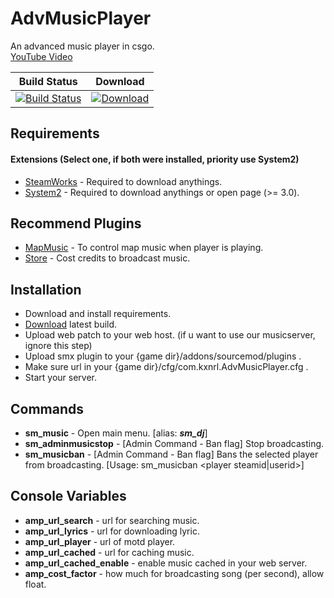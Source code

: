 # AdvMusicPlayer  
  
 
An advanced music player in csgo.  
[YouTube Video](https://www.youtube.com/watch?v=64FPl4TIMbc "YouTube")  
  
  
|Build Status|Download|
|---|---
|[![Build Status](https://img.shields.io/travis/Kxnrl/AdvMusicPlayer/master.svg?style=flat-square)](https://travis-ci.org/Kxnrl/AdvMusicPlayer?branch=master) |[![Download](https://static.kxnrl.com/images/web/buttons/download.png)](https://build.kxnrl.com/AdvMusicPlayer/)  
  
  
## Requirements  
#### Extensions (Select one, if both were installed, priority use System2)  
- [SteamWorks](https://forums.alliedmods.net/showthread.php?t=229556 "AlliedModders") - Required to download anythings.  
- [System2](https://forums.alliedmods.net/showthread.php?t=146019 "AlliedModders") - Required to download anythings or open page (>= 3.0).  
  
  
## Recommend Plugins  
- [MapMusic](https://github.com/Kxnrl/MapMusic-API/ "GitHub") - To control map music when player is playing. 
- [Store](https://github.com/Kxnrl/Store/ "GitHub") - Cost credits to broadcast music.  
  
  
## Installation  
- Download and install requirements.  
- [Download](https://static.kxnrl.com/images/web/buttons/download.png) latest build.  
- Upload web patch to your web host. (if u want to use our musicserver, ignore this step)  
- Upload smx plugin to your {game dir}/addons/sourcemod/plugins .  
- Make sure url in your {game dir}/cfg/com.kxnrl.AdvMusicPlayer.cfg .
- Start your server.  
  
  
## Commands  
- **sm_music** - Open main menu. [alias: ***sm_dj***]  
- **sm_adminmusicstop** - [Admin Command - Ban flag] Stop broadcasting.  
- **sm_musicban** - [Admin Command - Ban flag] Bans the selected player from broadcasting. [Usage: sm_musicban <player steamid|userid>] 
  
  
## Console Variables  
- **amp_url_search** - url for searching music.  
- **amp_url_lyrics** - url for downloading lyric.  
- **amp_url_player** - url of motd player.  
- **amp_url_cached** - url for caching music.  
- **amp_url_cached_enable** - enable music cached in your web server.  
- **amp_cost_factor** - how much for broadcasting song (per second), allow float.  
